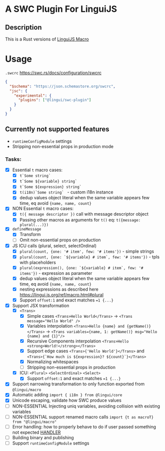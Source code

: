 # A SWC Plugin For LinguiJS

## Description
This is a Rust versions of [LinguiJS Macro](https://lingui.js.org/ref/macro.html)

# Usage

`.swcrc`
https://swc.rs/docs/configuration/swcrc

```json
{
  "$schema": "https://json.schemastore.org/swcrc",
  "jsc": {
    "experimental": {
      "plugins": ["@lingui/swc-plugin"]
    }
  }
}
```

## Currently not supported features
- `runtimeConfigModule` settings
- Stripping non-essential props in production mode

### Tasks:
- [x] Essential  `t` macro cases:
  - [x] ``t`Some string` ``
  - [x] ``t`Some ${variable} string` ``
  - [x] ``t`Some ${expression} string` ``
  - [x] ``t(i18n)`Some string` `` - custom i18n instance
  - [x] dedup values object literal when the same variable appears few time, eq avoid `{name, name, count}`
- [x] NON Essential `t` macro cases:
    - [x] `t({ message descriptor })` call with message descriptor object
    - [x] Passing other macros as arguments for `t()` eq: `t({message: plural(...)})`
- [x] `defineMessage`
  - [x] Transform
  - [ ] Omit non-essential props on production
- [x] JS ICU calls (plural, select, selectOrdinal)
  - [x] ``plural(count, {one: '# item', few: '# items'})`` - simple strings
  - [x] ``plural(count, {one: `${variable} # item`, few: '# items'})`` - tpls with placeholders
  - [x] ``plural(expression(), {one: `${variable} # item`, few: '# items'})`` - expression as parameter
  - [x] dedup values object literal when the same variable appears few time, eq avoid `{name, name, count}`
  - [x] nesting expressions as described here https://lingui.js.org/ref/macro.html#plural
  - [X] Support `offset:1` and exact matches `=1 {...}`
- [x] Support JSX transformation
  - [x] `<Trans>`
    - [x] Simple cases `<Trans>Hello World</Trans>` -> `<Trans message="Hello World" />`
    - [x] Variables interpolation  `<Trans>Hello {name} and {getName()}</Trans>` -> `<Trans variables={name, 1: getName()} msg="Hello {name} and {1}"/>`
    - [x] Recursive Components interpolation `<Trans>Hello <strong>World!</strong></Trans>`
    - [x] Support edge cases `<Trans>{'Hello World'}</Trans>` and ``<Trans>{`How much is ${expression}? ${count}`}</Trans>``
    - [x] Normalizing whitespaces
    - [ ] Stripping non-essential props in production
  - [x] ICU: `<Plural>` `<SelectOrdinal>` `<Select>`
    - [x] Support `offset:1` and exact matches `=1 {...}`
- [x] Support narrowing transformation to only function exported from `@lingui/macro` 
- [x] Automatic adding  `import { i18n } from @lingui/core`
- [x] Unicode escaping, validate how SWC produce values
- [ ] NON-ESSENTIAL Injecting uniq variables, avoiding collision with existing variables
- [ ] NON-ESSENTIAL support renamed macro calls `import {t as macroT} from "@lingui/macro"`
- [ ] Error handling: how to properly behave to do if user passed something not expected [HANDLER](https://rustdoc.swc.rs/swc_common/errors/struct.Handler.html)
- [ ] Building binary and publishing
- [ ] Support `runtimeConfigModule` settings